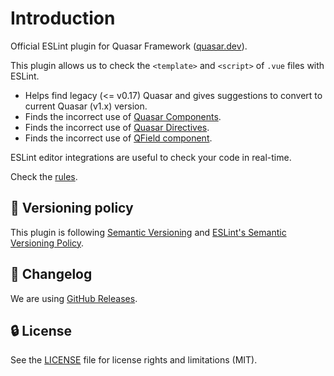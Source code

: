 # Introduction

Official ESLint plugin for Quasar Framework ([quasar.dev](https://quasar.dev)).

This plugin allows us to check the `<template>` and `<script>` of `.vue` files with ESLint.

- Helps find legacy (<= v0.17) Quasar and gives suggestions to convert to current Quasar (v1.x) version.
- Finds the incorrect use of [Quasar Components](https://quasar.dev/vue-components).
- Finds the incorrect use of [Quasar Directives](https://quasar.dev/vue-directives).
- Finds the incorrect use of [QField component](https://quasar.dev/vue-components/field).

ESLint editor integrations are useful to check your code in real-time.

Check the [rules](./rules).

## :traffic_light: Versioning policy

This plugin is following [Semantic Versioning](https://semver.org/) and [ESLint's Semantic Versioning Policy](https://github.com/eslint/eslint#semantic-versioning-policy).

## :newspaper: Changelog

We are using [GitHub Releases](https://github.com/quasarframework/eslint-plugin-quasar/releases).

## :lock: License

See the [LICENSE](https://github.com/vuejs/eslint-plugin-quasar/blob/master/LICENSE) file for license rights and limitations (MIT).